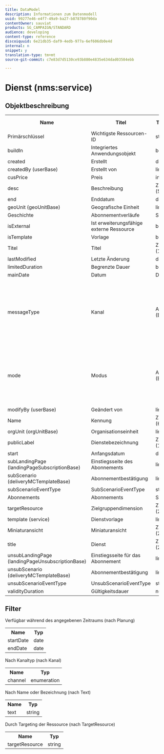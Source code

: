 ```yaml
---
title: DataModel
description: Informationen zum Datenmodell
uuid: 99277e46-e4f7-49a9-ba27-b878780f90da
contentOwner: sauviat
products: SG_CAMPAIGN/STANDARD
audience: developing
content-type: reference
discoiquuid: 6e21db35-daf9-4edb-977a-6ef606db0e4d
internal: n
snippet: y
translation-type: tm+mt
source-git-commit: c7e83d7d5130ce93b880e4835e634dad03504ebb

---
```



# Dienst (nms:service)

## Objektbeschreibung

<table>
               <tr>
                  <th>Name</th>
                  <th>Titel</th>
                  <th>Typ (Länge)</th>
                  <th>Enumeration-Werte</th>
               </tr>
               <tr>
                  <td>Primärschlüssel</td>
                  <td>Wichtigste Ressourcen-ID</td>
                  <td>string </td>
                  <td> </td>
               </tr>
               <tr>
                  <td>buildIn</td>
                  <td>Integriertes Anwendungsobjekt</td>
                  <td>boolean </td>
                  <td> </td>
               </tr>
               <tr>
                  <td>created</td>
                  <td>Erstellt</td>
                  <td>date </td>
                  <td> </td>
               </tr>
               <tr>
                  <td>createdBy (userBase)</td>
                  <td>Erstellt von</td>
                  <td>link </td>
                  <td> </td>
               </tr>
               <tr>
                  <td>cusPrice</td>
                  <td>Preis</td>
                  <td>integer </td>
                  <td> </td>
               </tr>
               <tr>
                  <td>desc</td>
                  <td>Beschreibung</td>
                  <td>Zeichenfolge (512)</td>
                  <td> </td>
               </tr>
               <tr>
                  <td>end</td>
                  <td>Enddatum</td>
                  <td>date </td>
                  <td> </td>
               </tr>
               <tr>
                  <td>geoUnit (geoUnitBase)</td>
                  <td>Geografische Einheit</td>
                  <td>link </td>
                  <td> </td>
               </tr>
               <tr>
                  <td>Geschichte</td>
                  <td>Abonnementverläufe</td>
                  <td>Sammlung </td>
                  <td> </td>
               </tr>
               <tr>
                  <td>isExternal</td>
                  <td>Ist erweiterungsfähige externe Ressource</td>
                  <td>boolean </td>
                  <td> </td>
               </tr>
               <tr>
                  <td>isTemplate</td>
                  <td>Vorlage</td>
                  <td>boolean </td>
                  <td> </td>
               </tr>
               <tr>
                  <td>Titel</td>
                  <td>Titel</td>
                  <td>Zeichenfolge (128)</td>
                  <td> </td>
               </tr>
               <tr>
                  <td>lastModified</td>
                  <td>Letzte Änderung</td>
                  <td>date </td>
                  <td> </td>
               </tr>
               <tr>
                  <td>limitedDuration</td>
                  <td>Begrenzte Dauer</td>
                  <td>boolean </td>
                  <td> </td>
               </tr>
               <tr>
                  <td>mainDate</td>
                  <td>Datum</td>
                  <td>Datum (255)</td>
                  <td> </td>
               </tr>
               <tr>
                  <td>messageType</td>
                  <td>Kanal</td>
                  <td>Aufzählung (Byte) </td>
                  <td>
                     <ul>
                        <li>Mobil (SMS) - sms - 1</li>
                        <li>E-Mail - E-Mail - 0</li>
                        <li>UNGÜLTIGER WERT - __Invalid_value__ - __Invalid_value__</li>
                     </ul>
                  </td>
               </tr>
               <tr>
                  <td>mode</td>
                  <td>Modus</td>
                  <td>Aufzählung (Byte) </td>
                  <td>
                     <ul>
                        <li>Viral - viral - 1</li>
                        <li>Newsletter - Newsletter - 0</li>
                        <li>UNGÜLTIGER WERT - __Invalid_value__ - __Invalid_value__</li>
                     </ul>
                  </td>
               </tr>
               <tr>
                  <td>modifyBy (userBase)</td>
                  <td>Geändert von</td>
                  <td>link </td>
                  <td> </td>
               </tr>
               <tr>
                  <td>Name</td>
                  <td>Kennung</td>
                  <td>Zeichenfolge (64)</td>
                  <td> </td>
               </tr>
               <tr>
                  <td>orgUnit (orgUnitBase)</td>
                  <td>Organisationseinheit</td>
                  <td>link </td>
                  <td> </td>
               </tr>
               <tr>
                  <td>publicLabel</td>
                  <td>Dienstebezeichnung</td>
                  <td>Zeichenfolge (128)</td>
                  <td> </td>
               </tr>
               <tr>
                  <td>start</td>
                  <td>Anfangsdatum</td>
                  <td>date </td>
                  <td> </td>
               </tr>
               <tr>
                  <td>subLandingPage (landingPageSubscriptionBase)</td>
                  <td>Einstiegsseite des Abonnements</td>
                  <td>link </td>
                  <td> </td>
               </tr>
               <tr>
                  <td>subScenario (deliveryMCTemplateBase)</td>
                  <td>Abonnementbestätigung</td>
                  <td>link </td>
                  <td> </td>
               </tr>
               <tr>
                  <td>subScenarioEventType</td>
                  <td>SubScenarioEventType</td>
                  <td>string </td>
                  <td> </td>
               </tr>
               <tr>
                  <td>Abonnements</td>
                  <td>Abonnements</td>
                  <td>Sammlung </td>
                  <td> </td>
               </tr>
               <tr>
                  <td>targetResource</td>
                  <td>Zielgruppendimension</td>
                  <td>Zeichenfolge (255)</td>
                  <td> </td>
               </tr>
               <tr>
                  <td>template (service)</td>
                  <td>Dienstvorlage</td>
                  <td>link </td>
                  <td> </td>
               </tr>
               <tr>
                  <td>Miniaturansicht</td>
                  <td>Miniaturansicht</td>
                  <td>Zeichenfolge (255)</td>
                  <td> </td>
               </tr>
               <tr>
                  <td>title</td>
                  <td>Dienst</td>
                  <td>Zeichenfolge (255)</td>
                  <td> </td>
               </tr>
               <tr>
                  <td>unsubLandingPage (landingPageUnsubscriptionBase)</td>
                  <td>Einstiegsseite für das Abonnement</td>
                  <td>link </td>
                  <td> </td>
               </tr>
               <tr>
                  <td>unsubScenario (deliveryMCTemplateBase)</td>
                  <td>Abonnementbestätigung</td>
                  <td>link </td>
                  <td> </td>
               </tr>
               <tr>
                  <td>unsubScenarioEventType</td>
                  <td>UnsubScenarioEventType</td>
                  <td>string </td>
                  <td> </td>
               </tr>
               <tr>
                  <td>validityDuration</td>
                  <td>Gültigkeitsdauer</td>
                  <td>number </td>
                  <td> </td>
               </tr>
            </table>

## Filter

Verfügbar während des angegebenen Zeitraums (nach Planung)

<table>
    <tr>
    <th>Name</th>
    <th>Typ</th>
    </tr>
    <tr>
    <td>startDate</td>
    <td>date</td>
    </tr>
    <tr>
    <td>endDate</td>
    <td>date</td>
    </tr>
</table>

Nach Kanaltyp (nach Kanal)

<table>
<tr>
<th>Name</th>
<th>Typ</th>
</tr>
<tr>
<td>channel</td>
<td>enumeration</td>
</tr>
</table>

Nach Name oder Bezeichnung (nach Text)

<table>
<tr>
<th>Name</th>
<th>Typ</th>
</tr>
<tr>
<td>text</td>
<td>string</td>
</tr>
</table>

Durch Targeting der Ressource (nach TargetResource)

<table>
<tr>
<th>Name</th>
<th>Typ</th>
</tr>
<tr>
<td>targetResource</td>
<td>string</td>
</tr>
</table>